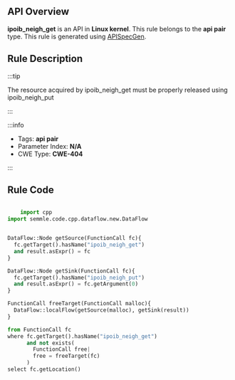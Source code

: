 ---
---


## API Overview
**ipoib_neigh_get** is an API in **Linux kernel**. This rule belongs to the **api pair** type. This rule is generated using [APISpecGen](../../tools/APISpecGen).
## Rule Description

:::tip

The resource acquired by ipoib_neigh_get must be properly released using ipoib_neigh_put

:::

:::info

- Tags: **api pair**
- Parameter Index: **N/A**
- CWE Type: **CWE-404**

:::

## Rule Code
```python

    import cpp
import semmle.code.cpp.dataflow.new.DataFlow


DataFlow::Node getSource(FunctionCall fc){
  fc.getTarget().hasName("ipoib_neigh_get")
  and result.asExpr() = fc
}

DataFlow::Node getSink(FunctionCall fc){
  fc.getTarget().hasName("ipoib_neigh_put")
  and result.asExpr() = fc.getArgument(0)
}

FunctionCall freeTarget(FunctionCall malloc){
  DataFlow::localFlow(getSource(malloc), getSink(result))
}

from FunctionCall fc
where fc.getTarget().hasName("ipoib_neigh_get")
      and not exists(
        FunctionCall free| 
        free = freeTarget(fc)
      )
select fc.getLocation()

    
```